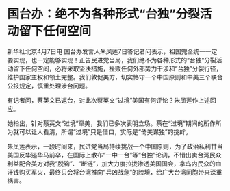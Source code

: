 # 国台办：绝不为各种形式“台独”分裂活动留下任何空间

新华社北京4月7日电
国台办发言人朱凤莲7日答记者问表示，祖国完全统一一定要实现，也一定能够实现！正告民进党当局，我们绝不为各种形式的“台独”分裂活动留下任何空间，必将采取坚决措施，挫败任何外部势力干涉和“台独”分裂行径，维护国家主权和领土完整。我们敦促美方，切实恪守一个中国原则和中美三个联合公报规定，慎重处理涉台问题。

有记者问，蔡英文已返台，对此次蔡英文“过境”美国有何评论？朱凤莲作上述回应。

她指出，针对蔡英文“过境”窜美，我们已多次表明立场。蔡在“过境”期间的所作所为就可以让人看清，所谓“过境”只是借口，实际是“倚美谋独”的挑衅。

朱凤莲表示，一段时间来，民进党当局持续挑战一个中国原则，为了政治私利甘当美国反华遏华马前卒，在国际上散布“一中一台”等“台独”论调，不惜出卖台湾民众利益配合美方对我“脱钩”、“断链”，加大力度拉拢渗透美国国会，拿岛内民众的血汗钱购买军火，最终只会将台湾推向“兵凶战危”的险境，给广大台湾同胞带来深重祸害。

